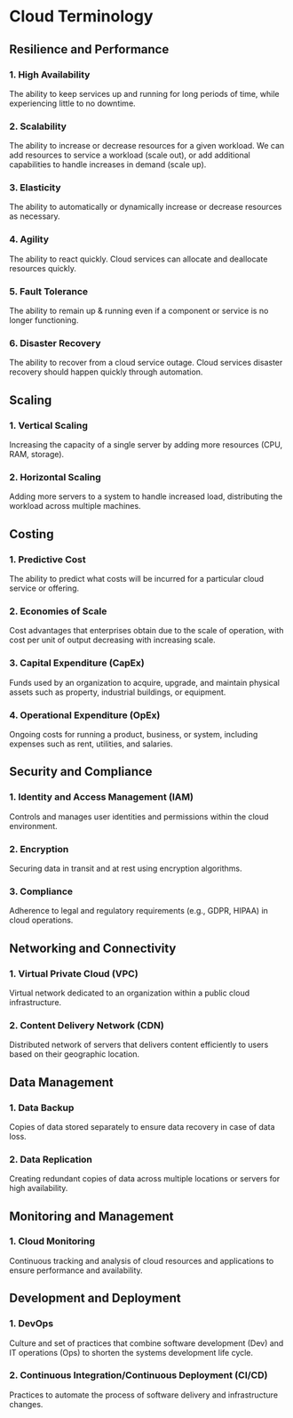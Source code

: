 # Cloud Terminology

## **Resilience and Performance**

### 1. High Availability&#x20;

The ability to keep services up and running for long periods of time, while experiencing little to no downtime.

### 2. Scalability

The ability to increase or decrease resources for a given workload. We can add resources to service a workload (scale out), or add additional capabilities to handle increases in demand (scale up).

### 3. Elasticity

The ability to automatically or dynamically increase or decrease resources as necessary.

### 4. Agility

The ability to react quickly. Cloud services can allocate and deallocate resources quickly.

### 5. Fault Tolerance

The ability to remain up & running even if a component or service is no longer functioning.

### 6. Disaster Recovery

The ability to recover from a cloud service outage. Cloud services disaster recovery should happen quickly through automation.

## Scaling

### **1. Vertical Scaling**

Increasing the capacity of a single server by adding more resources (CPU, RAM, storage).

### **2. Horizontal Scaling**

Adding more servers to a system to handle increased load, distributing the workload across multiple machines.

## Costing

### 1. Predictive Cost&#x20;

The ability to predict what costs will be incurred for a particular cloud service or offering.

### **2. Economies of Scale**

Cost advantages that enterprises obtain due to the scale of operation, with cost per unit of output decreasing with increasing scale.

### **3. Capital Expenditure (CapEx)**

Funds used by an organization to acquire, upgrade, and maintain physical assets such as property, industrial buildings, or equipment.

### **4. Operational Expenditure (OpEx)**

Ongoing costs for running a product, business, or system, including expenses such as rent, utilities, and salaries.

## **Security and Compliance**

### **1. Identity and Access Management (IAM)**

Controls and manages user identities and permissions within the cloud environment.

### **2. Encryption**

Securing data in transit and at rest using encryption algorithms.

### **3. Compliance**

Adherence to legal and regulatory requirements (e.g., GDPR, HIPAA) in cloud operations.

## **Networking and Connectivity**

### **1. Virtual Private Cloud (VPC)**

Virtual network dedicated to an organization within a public cloud infrastructure.

### **2. Content Delivery Network (CDN)**

Distributed network of servers that delivers content efficiently to users based on their geographic location.

## **Data Management**

### **1. Data Backup**

Copies of data stored separately to ensure data recovery in case of data loss.

### **2. Data Replication**

Creating redundant copies of data across multiple locations or servers for high availability.

## **Monitoring and Management**

### **1. Cloud Monitoring**

Continuous tracking and analysis of cloud resources and applications to ensure performance and availability.

## **Development and Deployment**

### **1. DevOps**

Culture and set of practices that combine software development (Dev) and IT operations (Ops) to shorten the systems development life cycle.

### **2. Continuous Integration/Continuous Deployment (CI/CD)**

Practices to automate the process of software delivery and infrastructure changes.
